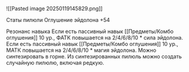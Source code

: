 ![[Pasted image 20250119145829.png]]

Статы пилюли
Оглушение эйдолона +54

Резонанс навыка
Если есть пассивный навык [[Предметы/Комбо оглушения]] 10 ур., ФАТК повышается на 2/4/6/8/10 \* сила эйдолона.
Если есть пассивный навык [[Предметы/Комбо оглушения]] 10 ур., МАТК повышается на 2/4/6/8/10 \* магия эйдолона.
Можно синтезировать в горне.
Из синтезированных пилюль можно создать случайную пилюлю, включая редкую.